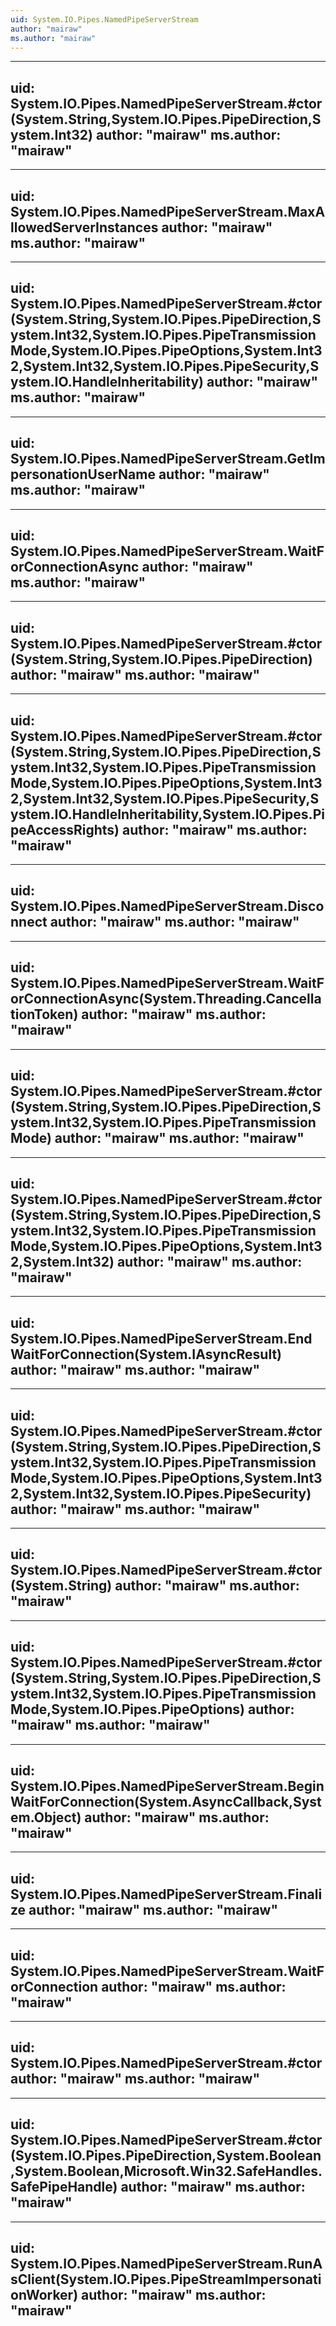 ```yaml
---
uid: System.IO.Pipes.NamedPipeServerStream
author: "mairaw"
ms.author: "mairaw"
---
```


---
uid: System.IO.Pipes.NamedPipeServerStream.#ctor(System.String,System.IO.Pipes.PipeDirection,System.Int32)
author: "mairaw"
ms.author: "mairaw"
---

---
uid: System.IO.Pipes.NamedPipeServerStream.MaxAllowedServerInstances
author: "mairaw"
ms.author: "mairaw"
---

---
uid: System.IO.Pipes.NamedPipeServerStream.#ctor(System.String,System.IO.Pipes.PipeDirection,System.Int32,System.IO.Pipes.PipeTransmissionMode,System.IO.Pipes.PipeOptions,System.Int32,System.Int32,System.IO.Pipes.PipeSecurity,System.IO.HandleInheritability)
author: "mairaw"
ms.author: "mairaw"
---

---
uid: System.IO.Pipes.NamedPipeServerStream.GetImpersonationUserName
author: "mairaw"
ms.author: "mairaw"
---

---
uid: System.IO.Pipes.NamedPipeServerStream.WaitForConnectionAsync
author: "mairaw"
ms.author: "mairaw"
---

---
uid: System.IO.Pipes.NamedPipeServerStream.#ctor(System.String,System.IO.Pipes.PipeDirection)
author: "mairaw"
ms.author: "mairaw"
---

---
uid: System.IO.Pipes.NamedPipeServerStream.#ctor(System.String,System.IO.Pipes.PipeDirection,System.Int32,System.IO.Pipes.PipeTransmissionMode,System.IO.Pipes.PipeOptions,System.Int32,System.Int32,System.IO.Pipes.PipeSecurity,System.IO.HandleInheritability,System.IO.Pipes.PipeAccessRights)
author: "mairaw"
ms.author: "mairaw"
---

---
uid: System.IO.Pipes.NamedPipeServerStream.Disconnect
author: "mairaw"
ms.author: "mairaw"
---

---
uid: System.IO.Pipes.NamedPipeServerStream.WaitForConnectionAsync(System.Threading.CancellationToken)
author: "mairaw"
ms.author: "mairaw"
---

---
uid: System.IO.Pipes.NamedPipeServerStream.#ctor(System.String,System.IO.Pipes.PipeDirection,System.Int32,System.IO.Pipes.PipeTransmissionMode)
author: "mairaw"
ms.author: "mairaw"
---

---
uid: System.IO.Pipes.NamedPipeServerStream.#ctor(System.String,System.IO.Pipes.PipeDirection,System.Int32,System.IO.Pipes.PipeTransmissionMode,System.IO.Pipes.PipeOptions,System.Int32,System.Int32)
author: "mairaw"
ms.author: "mairaw"
---

---
uid: System.IO.Pipes.NamedPipeServerStream.EndWaitForConnection(System.IAsyncResult)
author: "mairaw"
ms.author: "mairaw"
---

---
uid: System.IO.Pipes.NamedPipeServerStream.#ctor(System.String,System.IO.Pipes.PipeDirection,System.Int32,System.IO.Pipes.PipeTransmissionMode,System.IO.Pipes.PipeOptions,System.Int32,System.Int32,System.IO.Pipes.PipeSecurity)
author: "mairaw"
ms.author: "mairaw"
---

---
uid: System.IO.Pipes.NamedPipeServerStream.#ctor(System.String)
author: "mairaw"
ms.author: "mairaw"
---

---
uid: System.IO.Pipes.NamedPipeServerStream.#ctor(System.String,System.IO.Pipes.PipeDirection,System.Int32,System.IO.Pipes.PipeTransmissionMode,System.IO.Pipes.PipeOptions)
author: "mairaw"
ms.author: "mairaw"
---

---
uid: System.IO.Pipes.NamedPipeServerStream.BeginWaitForConnection(System.AsyncCallback,System.Object)
author: "mairaw"
ms.author: "mairaw"
---

---
uid: System.IO.Pipes.NamedPipeServerStream.Finalize
author: "mairaw"
ms.author: "mairaw"
---

---
uid: System.IO.Pipes.NamedPipeServerStream.WaitForConnection
author: "mairaw"
ms.author: "mairaw"
---

---
uid: System.IO.Pipes.NamedPipeServerStream.#ctor
author: "mairaw"
ms.author: "mairaw"
---

---
uid: System.IO.Pipes.NamedPipeServerStream.#ctor(System.IO.Pipes.PipeDirection,System.Boolean,System.Boolean,Microsoft.Win32.SafeHandles.SafePipeHandle)
author: "mairaw"
ms.author: "mairaw"
---

---
uid: System.IO.Pipes.NamedPipeServerStream.RunAsClient(System.IO.Pipes.PipeStreamImpersonationWorker)
author: "mairaw"
ms.author: "mairaw"
---
